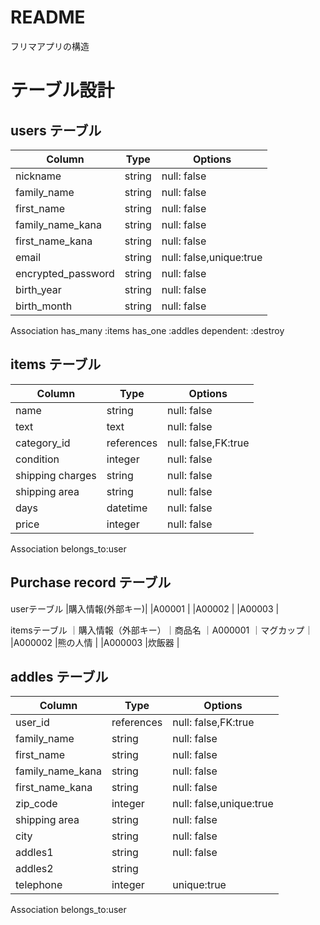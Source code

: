 # README
フリマアプリの構造
# テーブル設計

## users テーブル

| Column             | Type   | Options     |
| ------------------ | ------ | ----------- |
| nickname           | string | null: false |
| family_name        | string | null: false |
| first_name         | string | null: false |
| family_name_kana   | string | null: false |
| first_name_kana    | string | null: false |
| email              | string | null: false,unique:true |
| encrypted_password | string | null: false |
| birth_year         | string | null: false |
| birth_month        | string | null: false |


Association
has_many :items
has_one :addles dependent: :destroy

## items テーブル

| Column | Type   | Options     |
| ------ | ------ | ----------- |
| name                  | string    | null: false |
| text                  | text      | null: false |
| category_id           | references| null: false,FK:true |
| condition             | integer   | null: false |
| shipping charges      | string    | null: false |
| shipping area         | string    | null: false |
| days                  | datetime  | null: false |
| price                 | integer   | null: false |

Association
belongs_to:user

## Purchase record テーブル
userテーブル
|購入情報(外部キー)|
|A00001         |
|A00002         |
|A00003         |

itemsテーブル
｜購入情報（外部キー）｜商品名
｜A000001        ｜マグカップ｜
|A000002         |熊の人情  |
|A000003         |炊飯器    |
## addles テーブル
| Column             | Type   | Options     |
| ------------------ | ------ | ----------- |
| user_id            | references | null: false,FK:true |
| family_name        | string | null: false |
| first_name         | string | null: false |
| family_name_kana   | string | null: false |
| first_name_kana    | string | null: false |
| zip_code           | integer| null: false,unique:true |
| shipping area      | string | null: false | 
| city               | string | null: false |
| addles1            | string | null: false |
| addles2            | string | 
| telephone          | integer| unique:true |

Association
belongs_to:user